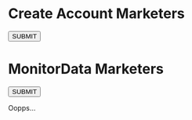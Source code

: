 <!DOCTYPE html>
<html>
<head>
	<title>Skyland Sekarpuro</title>
	<link rel="stylesheet" type="text/css" href="[style.css](https://github.com/Vogelkanone/Vogelkanone.github.io/blob/b779764cd6c2e08cb4461b6b9166a691c3d56276/Style.css)">
    
</head>
<body>
	<div id="wrapper">
		<form action="Register.php" method="POST">
			<h1>Create Account Marketers</h1>
			<button type="submit">SUBMIT</button>
		</form>
	</div>
	<div id="wrapper2">
		<form action="Dashboard.php" method="POST">
			<h1>MonitorData Marketers</h1>
			<button type="submit">SUBMIT</button>
		</form>
	</div>
		<?php if(isset($_GET['pesan'])) { ?>
			<div class="error">
				<label>Oopps... <?php echo $_GET['pesan']; ?></label>
			</div>
		<?php } ?>
	

		
</body>
</html>
